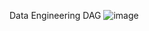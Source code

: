 Data Engineering DAG
![image](https://github.com/user-attachments/assets/9569f6b7-66f3-4d29-8c59-1458c01b709d)
